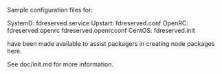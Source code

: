 Sample configuration files for:

SystemD: fdreserved.service
Upstart: fdreserved.conf
OpenRC:  fdreserved.openrc
         fdreserved.openrcconf
CentOS:  fdreserved.init

have been made available to assist packagers in creating node packages here.

See doc/init.md for more information.
